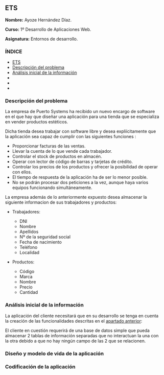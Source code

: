 ## ETS <a name=id0></a>

**Nombre:** Ayoze Hernández Díaz.

**Curso:** 1º Desarrollo de Aplicaciones Web.

**Asignatura:** Entornos de desarrollo.

### ÍNDICE

+ [ETS](#id0)
+ [Descripción del problema](#id1)
+ [Análisis inicial de la información](#id2)
+ [](#id3)
+ [](#id4)
+ [](#id5)

### Descripción del problema <a name=id1></a>

La empresa de Puerto Systems ha recibido un nuevo encargo de software en el que hay que diseñar una aplicación para una tienda que se especializa en vender productos estéticos.

Dicha tienda desea trabajar con software libre y desea expliícitamente que la aplicación sea capaz de cumplir con las siguientes funciones <a name=idfunciones></a>:

+ Proporcionar facturas de las ventas.
+ Llevar la cuenta de lo que vende cada trabajador.
+ Controlar el stock de productos en almacén.
+ Operar con lector de código de barras y tarjetas de crédito.
+ Controlar los precios de los productos y ofrecer la posibilidad de operar con ellos.
+ El tiempo de respuesta de la aplicación ha de ser lo menor posible.
+ No se podrán procesar dos peticiones a la vez, aunque haya varios equipos funcionando simultáneamente.

La empresa además de lo anteriormente expuesto desea almacenar la siguiente informacion de sus trabajadores y productos: 

+ Trabajadores:

    * DNI
    * Nombre
    * Apellidos
    * Nº de la seguridad social
    * Fecha de nacimiento
    * Teléfono
    * Localidad

+ Productos:

    * Código
    * Marca
    * Nombre
    * Precio
    * Cantidad

### Análisis inicial de la información <a name=id2></a>

La aplicación del cliente necesitará que en su desarrollo se tenga en cuenta la creación de las funcionalidades descritas en el [apartado anterior](#idfunciones):


El cliente en cuestión requerirá de una base de datos simple que pueda almacenar 2 tablas de información separadas que no interactuan la una con la otra debido a que no hay ningún campo de las 2 que se relacionen.

### Diseño y modelo de vida de la aplicación <a name=id3></a>

### Codificación de la aplicación <a name=id4></a>

###  <a name=id5></a>
